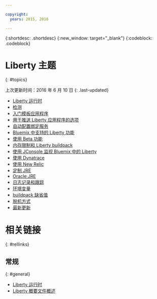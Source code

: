 ```yaml
---

copyright:
  years: 2015, 2016

---
```


{:shortdesc: .shortdesc}
{:new_window: target="_blank"}
{:codeblock: .codeblock}

# Liberty 主题
{: #topics}

上次更新时间：2016 年 6 月 10 日
{: .last-updated}

* [Liberty 运行时](index.html)
* [检测](index.html#detection)
* [入门模板应用程序](index.html#starter_application)
* [用于推送 Liberty 应用程序的选项](optionsForPushing.html)
* [自动配置绑定服务](autoConfig.html)
* [Bluemix 中支持的 Liberty 功能](libertyFeatures.html)
* [使用 Beta 功能](usingBetaFeatures.html)
* [内存限制和 Liberty buildpack](memoryLimits.html)
* [使用 JConsole 监视 Bluemix 中的 Liberty](jconsole.html)
* [使用 Dynatrace](dynatrace.html)
* [使用 New Relic](newRelic.html)
* [定制 JRE](customizingJRE.html)
* [Oracle JRE](oracle_jre.html)
* [日志记录和跟踪](loggingAndTracing.html)
* [环境变量](environmentVariables.html)
* [buildpack 缺省值](buildpackDefaults.html)
* [脱机方式](offlineMode.html)
* [最新更新](updates.html)

# 相关链接
{: #rellinks}
## 常规
{: #general}
* [Liberty 运行时](index.html)
* [Liberty 概要文件概述](http://www-01.ibm.com/support/knowledgecenter/SSAW57_8.5.5/com.ibm.websphere.wlp.nd.doc/ae/cwlp_about.html)

